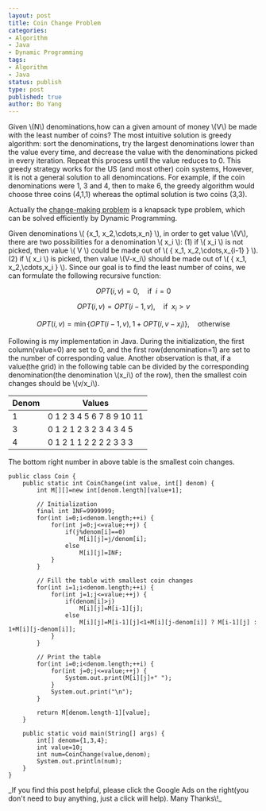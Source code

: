 ```yaml
---
layout: post
title: Coin Change Problem
categories: 
- Algorithm
- Java
- Dynamic Programming
tags:
- Algorithm
- Java
status: publish
type: post
published: true
author: Bo Yang
---
```


Given \\(N\\) denominations,how can a given amount of money \\(V\\) be made with the least number of coins? The most intuitive solution is greedy algorithm: sort the denominations, try the largest denominations lower than the value every time, and decrease the value with the denominations picked in every iteration. Repeat this process until the value reduces to 0. This greedy strategy works for the US (and most other) coin systems, However, it is not a general solution to all denomincations. For example, if the coin denominations were 1, 3 and 4, then to make 6, the greedy algorithm would choose three coins (4,1,1) whereas the optimal solution is two coins (3,3).

Actually the [change-making problem](http://en.wikipedia.org/wiki/Change-making_problem) is a knapsack type problem, which can be solved efficiently by Dynamic Programming. 

Given denominations \\( \{x_1, x_2,\cdots,x_n\} \\), in order to get value \\(V\\), there are two possibilities for a denomination \\( x_i \\): (1) if \\( x_i \\) is not picked, then value \\( V \\) could be made out of \\( \{ x_1, x_2,\cdots,x_{i-1} \} \\). (2) if \\( x_i \\) is picked, then value \\(V-x_i\\) should be made out of \\( \{ x_1, x_2,\cdots,x_i \} \\). Since our goal is to find the least number of coins, we can formulate the following recursive function:

$$ OPT(i,v)=0,\quad \text{if} \enspace i=0 $$

$$ OPT(i,v)=OPT(i-1,v),\quad \text{if} \enspace x_i>v $$

$$ OPT(i,v)=\min \{ OPT(i-1,v), 1+OPT(i,v-x_i) \}, \quad \text{otherwise}$$

Following is my implementation in Java. During the initialization, the first column(value=0) are set to 0, and the first row(denomination=1) are set to the number of corresponding value. Another observation is that, if a value(the grid) in the following table can be divided by the corresponding denomination(the denomination \\(x_i\\) of the row), then the smallest coin changes should be \\(v/x_i\\). 

Denom|Values
-----|-----
1|0 1 2 3 4 5 6 7 8 9 10 11 
3|0 1 2 1 2 3 2 3 4 3 4 5 
4|0 1 2 1 1 2 2 2 2 3 3 3 

The bottom right number in above table is the smallest coin changes.

	public class Coin {
		public static int CoinChange(int value, int[] denom) {
			int M[][]=new int[denom.length][value+1];
	
			// Initialization
			final int INF=9999999;
			for(int i=0;i<denom.length;++i) {
				for(int j=0;j<=value;++j) {
					if(j%denom[i]==0)
						M[i][j]=j/denom[i];
					else
						M[i][j]=INF;	
				}
			}
	
			// Fill the table with smallest coin changes
			for(int i=1;i<denom.length;++i) {
				for(int j=1;j<=value;++j) {
					if(denom[i]>j)
						M[i][j]=M[i-1][j];
					else
						M[i][j]=M[i-1][j]<1+M[i][j-denom[i]] ? M[i-1][j] : 1+M[i][j-denom[i]];
				}
			}
	
			// Print the table
			for(int i=0;i<denom.length;++i) {
				for(int j=0;j<=value;++j) {
					System.out.print(M[i][j]+" ");
				}
				System.out.print("\n");
			}
	
			return M[denom.length-1][value];
		}
	
		public static void main(String[] args) {
			int[] denom={1,3,4};
			int value=10;
			int num=CoinChange(value,denom);
			System.out.println(num);
		}
	}
	
<p>_If you find this post helpful, please click the Google Ads on the right(you don't need to buy anything, just a click will help). Many Thanks\!_</p>
